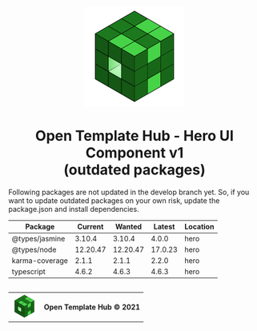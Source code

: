 <p align="center">
  <a href="https://opentemplatehub.com">
    <img src="https://raw.githubusercontent.com/open-template-hub/open-template-hub.github.io/master/assets/logo/brand-logo.png" alt="Logo" width=200>
  </a>
</p>


<h1 align="center">
Open Template Hub - Hero UI Component v1
  <br/>
(outdated packages)
</h1>

Following packages are not updated in the develop branch yet. So, if you want to update outdated packages on your own risk, update the package.json and install dependencies.

| Package | Current | Wanted | Latest | Location |
| --- | --- | --- | --- | --- |
| @types/jasmine | 3.10.4 | 3.10.4 | 4.0.0 | hero |
| @types/node | 12.20.47 | 12.20.47 | 17.0.23 | hero |
| karma-coverage | 2.1.1 | 2.1.1 | 2.2.0 | hero |
| typescript | 4.6.2 | 4.6.3 | 4.6.3 | hero |

<table align="right"><tr><td><a href="https://opentemplatehub.com"><img src="https://raw.githubusercontent.com/open-template-hub/open-template-hub.github.io/master/assets/logo/brand-logo.png" width="50px" alt="oth"/></a></td><td><b>Open Template Hub © 2021</b></td></tr></table>

